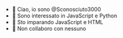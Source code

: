 - 👋 Ciao, io sono @Sconosciuto3000
- 👀 Sono interessato in JavaScript e Python
- 🌱 Sto imparando JavaScript e HTML
- 💞️ Non collaboro con nessuno


<!---
Sconosciuto3000/Sconosciuto3000 is a ✨ special ✨ repository because its `README.md` (this file) appears on your GitHub profile.
You can click the Preview link to take a look at your changes.
--->
